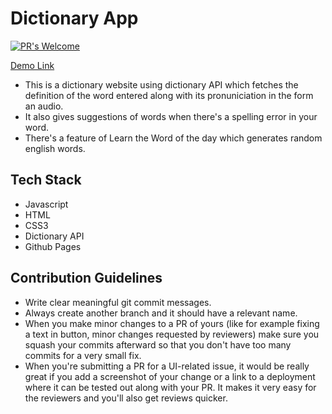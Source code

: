 


# Dictionary App

[![PR's Welcome](https://img.shields.io/badge/PRs-welcome-brightgreen.svg?style=flat)](https://github.com/varisha-025/Dictionary_App/pulls)

[Demo Link](https://abhirathore04.github.io/Dictionary_App/)

- This is a dictionary website using dictionary API which fetches the definition of the word entered along with its pronuniciation in the form an audio.
- It also gives suggestions of words when there's a spelling error in your word.
- There's a feature of Learn the Word of the day which generates random english words.

## Tech Stack

- Javascript
- HTML
- CSS3
- Dictionary API
- Github Pages

## Contribution Guidelines

- Write clear meaningful git commit messages.
- Always create another branch and it should have a relevant name.
- When you make minor changes to a PR of yours (like for example fixing a text in button, minor changes requested by reviewers) make sure you squash your commits afterward so that you don't have too many commits for a very small fix.
- When you're submitting a PR for a UI-related issue, it would be really great if you add a screenshot of your change or a link to a deployment where it can be tested out along with your PR. It makes it very easy for the reviewers and you'll also get reviews quicker.

